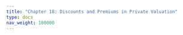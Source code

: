 ```yaml
---
title: "Chapter 18: Discounts and Premiums in Private Valuation"
type: docs
nav_weight: 180000
---
```

